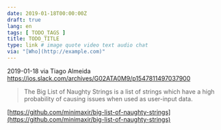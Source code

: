```yaml
---
date: 2019-01-18T00:00:00Z
draft: true
lang: en
tags: [ TODO_TAGS ]
title: TODO_TITLE
type: link # image quote video text audio chat
via: "[Who](http://example.com)"
---
```



2019-01-18 via Tiago Almeida
https://ios.slack.com/archives/G02ATA0M9/p1547811497037900

>The Big List of Naughty Strings is a list of strings which have a high probability of causing issues when used as user-input data.

[https://github.com/minimaxir/big-list-of-naughty-strings](https://github.com/minimaxir/big-list-of-naughty-strings)

